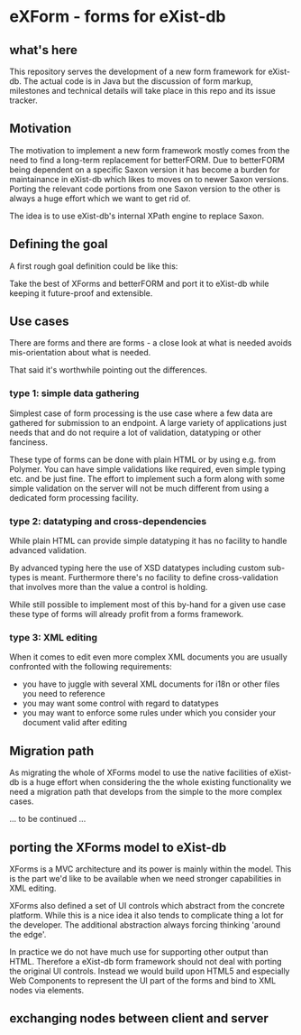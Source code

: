 # eXForm - forms for eXist-db

## what's here

This repository serves the development of a new form framework for eXist-db. The actual code is in Java
but the discussion of form markup, milestones and technical details will take place in this repo and its issue tracker.


## Motivation

The motivation to implement a new form framework mostly comes from the need to find a long-term replacement
for betterFORM. Due to betterFORM being dependent on a specific Saxon version it has become a burden
for maintainance in eXist-db which likes to moves on to newer Saxon versions. Porting the relevant code portions
from one Saxon version to the other is always a huge effort which we want to get rid of.

The idea is to use eXist-db's internal XPath engine to replace Saxon.

## Defining the goal

A first rough goal definition could be like this:

Take the best of XForms and betterFORM and port it to eXist-db while keeping it future-proof and extensible.

## Use cases

There are forms and there are forms - a close look at what is needed avoids mis-orientation
about what is needed. 

That said it's worthwhile pointing out the differences.

### type 1: simple data gathering

Simplest case of form processing is the use case where a few data are gathered for submission
to an endpoint. A large variety of applications just needs that and do not require a lot
of validation, datatyping or other fanciness. 

These type of forms can be done with plain HTML or by using e.g. <iron-form> from Polymer. You
can have simple validations like required, even simple typing etc. and be just fine. The effort
to implement such a form along with some simple validation on the server will not be much
different from using a dedicated form processing facility.

### type 2: datatyping and cross-dependencies

While plain HTML can provide simple datatyping it has no facility to handle advanced validation.

By advanced typing here the use of XSD datatypes including custom sub-types is meant. Furthermore there's no facility
to define cross-validation that involves more than the value a control is holding.

While still possible to implement most of this by-hand for a given use case these type of forms will already
profit from a forms framework.

### type 3: XML editing

When it comes to edit even more complex XML documents you are usually confronted with the following requirements:

* you have to juggle with several XML documents for i18n or other files you need to reference 
* you may want some control with regard to datatypes
* you may want to enforce some rules under which you consider your document valid after editing


## Migration path

As migrating the whole of XForms model to use the native facilities of eXist-db is a huge effort when considering the
the whole existing functionality we need a migration path that develops from the simple to the more complex cases.


... to be continued ...


## porting the XForms model to eXist-db

XForms is a MVC architecture and its power is mainly within the model. This is the part we'd like to be available
when we need stronger capabilities in XML editing. 

XForms also defined a set of UI controls which abstract from the concrete platform. While this is a nice idea
it also tends to complicate thing a lot for the developer. The additional abstraction always forcing thinking 'around the edge'.

In practice we do not have much use for supporting other output than HTML. Therefore a eXist-db form framework
should not deal with porting the original UI controls. Instead we would build upon HTML5 and especially Web Components
to represent the UI part of the forms and bind to XML nodes via <bind> elements. 

## exchanging nodes between client and server

 


